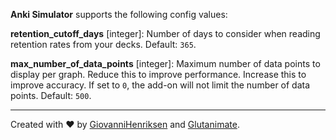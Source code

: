 **Anki Simulator** supports the following config values:

**retention_cutoff_days** [integer]: Number of days to consider when reading retention rates from your decks. Default: `365`.

**max_number_of_data_points** [integer]: Maximum number of data points to display per graph. Reduce this to improve performance. Increase this to improve accuracy. If set to `0`, the add-on will not limit the number of data points. Default: `500`.

---

Created with ❤️ by [GiovanniHenriksen](https://github.com/giovannihenriksen) and [Glutanimate](https://glutanimate.com).